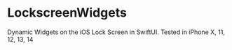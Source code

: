 # LockscreenWidgets


Dynamic Widgets on  the iOS Lock Screen in SwiftUI. 
Tested in iPhone X, 11, 12, 13, 14
